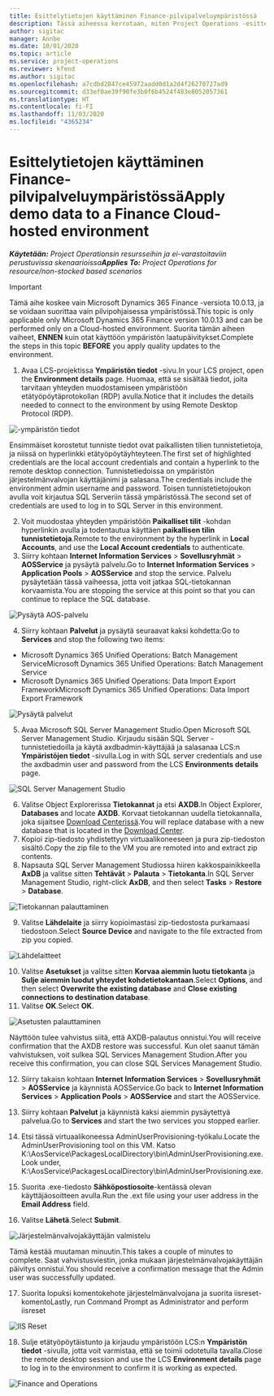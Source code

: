 ```yaml
---
title: Esittelytietojen käyttäminen Finance-pilvipalveluympäristössä
description: Tässä aiheessa kerrotaan, miten Project Operations -esittelytietoja käytetään pilvipalvelussa isännöidyssä Dynamics 365 Finance -ympäristössä.
author: sigitac
manager: Annbe
ms.date: 10/01/2020
ms.topic: article
ms.service: project-operations
ms.reviewer: kfend
ms.author: sigitac
ms.openlocfilehash: a7cdbd2847ce45972aadd0d1a2d4f26270727ad9
ms.sourcegitcommit: d33ef0ae39f90fe3b0f6b4524f483e8052057361
ms.translationtype: HT
ms.contentlocale: fi-FI
ms.lasthandoff: 11/03/2020
ms.locfileid: "4365234"
---
```

# <a name="apply-demo-data-to-a-finance-cloud-hosted-environment"></a><span data-ttu-id="bbd86-103">Esittelytietojen käyttäminen Finance-pilvipalveluympäristössä</span><span class="sxs-lookup"><span data-stu-id="bbd86-103">Apply demo data to a Finance Cloud-hosted environment</span></span>

<span data-ttu-id="bbd86-104">_**Käytetään:** Project Operationsin resursseihin ja ei-varastoitaviin perustuvissa skenaarioissa_</span><span class="sxs-lookup"><span data-stu-id="bbd86-104">_**Applies To:** Project Operations for resource/non-stocked based scenarios_</span></span>

> [!IMPORTANT]
> <span data-ttu-id="bbd86-105">Tämä aihe koskee vain Microsoft Dynamics 365 Finance -versiota 10.0.13, ja se voidaan suorittaa vain pilvipohjaisessa ympäristössä.</span><span class="sxs-lookup"><span data-stu-id="bbd86-105">This topic is only applicable only Microsoft Dynamics 365 Finance version 10.0.13 and can be performed only on a Cloud-hosted environment.</span></span> <span data-ttu-id="bbd86-106">Suorita tämän aiheen vaiheet, **ENNEN** kuin otat käyttöön ympäristön laatupäivitykset.</span><span class="sxs-lookup"><span data-stu-id="bbd86-106">Complete the steps in this topic **BEFORE** you apply quality updates to the environment.</span></span>

1. <span data-ttu-id="bbd86-107">Avaa LCS-projektissa **Ympäristön tiedot** -sivu.</span><span class="sxs-lookup"><span data-stu-id="bbd86-107">In your LCS project, open the **Environment details** page.</span></span> <span data-ttu-id="bbd86-108">Huomaa, että se sisältää tiedot, joita tarvitaan yhteyden muodostamiseen ympäristöön etätyöpöytäprotokollan (RDP) avulla.</span><span class="sxs-lookup"><span data-stu-id="bbd86-108">Notice that it includes the details needed to connect to the environment by using Remote Desktop Protocol (RDP).</span></span>

![-ympäristön tiedot](./media/1EnvironmentDetails.png)

<span data-ttu-id="bbd86-110">Ensimmäiset korostetut tunniste tiedot ovat paikallisten tilien tunnistetietoja, ja niissä on hyperlinkki etätyöpöytäyhteyteen.</span><span class="sxs-lookup"><span data-stu-id="bbd86-110">The first set of highlighted credentials are the local account credentials and contain a hyperlink to the remote desktop connection.</span></span> <span data-ttu-id="bbd86-111">Tunnistetiedoissa on ympäristön järjestelmänvalvojan käyttäjänimi ja salasana.</span><span class="sxs-lookup"><span data-stu-id="bbd86-111">The credentials include the environment admin username and password.</span></span> <span data-ttu-id="bbd86-112">Toisen tunnistetietojoukon avulla voit kirjautua SQL Serveriin tässä ympäristössä.</span><span class="sxs-lookup"><span data-stu-id="bbd86-112">The second set of credentials are used to log in to SQL Server in this environment.</span></span>

2. <span data-ttu-id="bbd86-113">Voit muodostaa yhteyden ympäristöön **Paikalliset tilit** -kohdan hyperlinkin avulla ja todentautua käyttäen **paikallisen tilin tunnistetietoja**.</span><span class="sxs-lookup"><span data-stu-id="bbd86-113">Remote to the environment by the hyperlink in **Local Accounts**, and use the **Local Account credentials** to authenticate.</span></span>
3. <span data-ttu-id="bbd86-114">Siirry kohtaan **Internet Information Services** > **Sovellusryhmät** > **AOSService** ja pysäytä palvelu.</span><span class="sxs-lookup"><span data-stu-id="bbd86-114">Go to **Internet Information Services** > **Application Pools** > **AOSService** and stop the service.</span></span> <span data-ttu-id="bbd86-115">Palvelu pysäytetään tässä vaiheessa, jotta voit jatkaa SQL-tietokannan korvaamista.</span><span class="sxs-lookup"><span data-stu-id="bbd86-115">You are stopping the service at this point so that you can continue to replace the SQL database.</span></span>

![Pysäytä AOS-palvelu](./media/2StopAOS.png)

4. <span data-ttu-id="bbd86-117">Siirry kohtaan **Palvelut** ja pysäytä seuraavat kaksi kohdetta:</span><span class="sxs-lookup"><span data-stu-id="bbd86-117">Go to **Services** and stop the following two items:</span></span>

- <span data-ttu-id="bbd86-118">Microsoft Dynamics 365 Unified Operations: Batch Management Service</span><span class="sxs-lookup"><span data-stu-id="bbd86-118">Microsoft Dynamics 365 Unified Operations: Batch Management Service</span></span>
- <span data-ttu-id="bbd86-119">Microsoft Dynamics 365 Unified Operations: Data Import Export Framework</span><span class="sxs-lookup"><span data-stu-id="bbd86-119">Microsoft Dynamics 365 Unified Operations: Data Import Export Framework</span></span>

![Pysäytä palvelut](./media/3StopServices.png)

5. <span data-ttu-id="bbd86-121">Avaa Microsoft SQL Server Management Studio.</span><span class="sxs-lookup"><span data-stu-id="bbd86-121">Open Microsoft SQL Server Management Studio.</span></span> <span data-ttu-id="bbd86-122">Kirjaudu sisään SQL Server -tunnistetiedoilla ja käytä axdbadmin-käyttäjää ja salasanaa LCS:n **Ympäristöjen tiedot** -sivulla.</span><span class="sxs-lookup"><span data-stu-id="bbd86-122">Log in with SQL server credentials and use the axdbadmin user and password from the LCS **Environments details** page.</span></span>

![SQL Server Management Studio](./media/4SSMS.png)

6. <span data-ttu-id="bbd86-124">Valitse Object Explorerissa **Tietokannat** ja etsi **AXDB**.</span><span class="sxs-lookup"><span data-stu-id="bbd86-124">In Object Explorer, **Databases** and locate **AXDB**.</span></span> <span data-ttu-id="bbd86-125">Korvaat tietokannan uudella tietokannalla, joka sijaitsee [Download Centerissä](https://download.microsoft.com/download/1/a/3/1a314bd2-b082-4a87-abdc-1ba26c92b63d/ProjOpsDemoDataFOGARelease.zip).</span><span class="sxs-lookup"><span data-stu-id="bbd86-125">You will replace database with a new database that is located in the [Download Center](https://download.microsoft.com/download/1/a/3/1a314bd2-b082-4a87-abdc-1ba26c92b63d/ProjOpsDemoDataFOGARelease.zip).</span></span> 
7. <span data-ttu-id="bbd86-126">Kopioi zip-tiedosto yhdistettyyn virtuaalikoneeseen ja pura zip-tiedoston sisältö.</span><span class="sxs-lookup"><span data-stu-id="bbd86-126">Copy the zip file to the VM you are remoted into and extract zip contents.</span></span>
8. <span data-ttu-id="bbd86-127">Napsauta SQL Server Management Studiossa hiiren kakkospainikkeella **AxDB** ja valitse sitten **Tehtävät** > **Palauta** > **Tietokanta**.</span><span class="sxs-lookup"><span data-stu-id="bbd86-127">In SQL Server Management Studio, right-click **AxDB**, and then select **Tasks** > **Restore** > **Database**.</span></span>

![Tietokannan palauttaminen](./media/5RestoreDatabase.png)

9. <span data-ttu-id="bbd86-129">Valitse **Lähdelaite** ja siirry kopioimastasi zip-tiedostosta purkamaasi tiedostoon.</span><span class="sxs-lookup"><span data-stu-id="bbd86-129">Select **Source Device** and navigate to the file extracted from zip you copied.</span></span>

![Lähdelaitteet](./media/6SourceDevice.png)

10. <span data-ttu-id="bbd86-131">Valitse **Asetukset** ja valitse sitten **Korvaa aiemmin luotu tietokanta** ja **Sulje aiemmin luodut yhteydet kohdetietokantaan**.</span><span class="sxs-lookup"><span data-stu-id="bbd86-131">Select **Options**, and then select **Overwrite the existing database** and **Close existing connections to destination database**.</span></span> 
11. <span data-ttu-id="bbd86-132">Valitse **OK**.</span><span class="sxs-lookup"><span data-stu-id="bbd86-132">Select **OK**.</span></span>

![Asetusten palauttaminen](./media/7RestoreSetting.png)

<span data-ttu-id="bbd86-134">Näyttöön tulee vahvistus siitä, että AXDB-palautus onnistui.</span><span class="sxs-lookup"><span data-stu-id="bbd86-134">You will receive confirmation that the AXDB restore was successful.</span></span> <span data-ttu-id="bbd86-135">Kun olet saanut tämän vahvistuksen, voit sulkea SQL Services Management Studion.</span><span class="sxs-lookup"><span data-stu-id="bbd86-135">After you receive this confirmation, you can close SQL Services Management Studio.</span></span>

12. <span data-ttu-id="bbd86-136">Siirry takaisn kohtaan **Internet Information Services** > **Sovellusryhmät** > **AOSService** ja käynnistä AOSService.</span><span class="sxs-lookup"><span data-stu-id="bbd86-136">Go back to **Internet Information Services** > **Application Pools** > **AOSService** and start the AOSService.</span></span>
13. <span data-ttu-id="bbd86-137">Siirry kohtaan **Palvelut** ja käynnistä kaksi aiemmin pysäytettyä palvelua.</span><span class="sxs-lookup"><span data-stu-id="bbd86-137">Go to **Services** and start the two services you stopped earlier.</span></span>

14. <span data-ttu-id="bbd86-138">Etsi tässä virtuaalikoneessa AdminUserProvisioning-työkalu.</span><span class="sxs-lookup"><span data-stu-id="bbd86-138">Locate the AdminUserProvisioning tool on this VM.</span></span> <span data-ttu-id="bbd86-139">Katso K:\AosService\PackagesLocalDirectory\bin\AdminUserProvisioning.exe.</span><span class="sxs-lookup"><span data-stu-id="bbd86-139">Look under, K:\AosService\PackagesLocalDirectory\bin\AdminUserProvisioning.exe.</span></span>
15. <span data-ttu-id="bbd86-140">Suorita .exe-tiedosto **Sähköpostiosoite**-kentässä olevan käyttäjäosoitteen avulla.</span><span class="sxs-lookup"><span data-stu-id="bbd86-140">Run the .ext file using your user address in the **Email Address** field.</span></span> 
16. <span data-ttu-id="bbd86-141">Valitse **Lähetä**.</span><span class="sxs-lookup"><span data-stu-id="bbd86-141">Select **Submit**.</span></span>

![Järjestelmänvalvojakäyttäjän valmistelu](./media/8AdminUserProvisioning.png)

<span data-ttu-id="bbd86-143">Tämä kestää muutaman minuutin.</span><span class="sxs-lookup"><span data-stu-id="bbd86-143">This takes a couple of minutes to complete.</span></span> <span data-ttu-id="bbd86-144">Saat vahvistusviestin, jonka mukaan järjestelmänvalvojakäyttäjän päivitys onnistui.</span><span class="sxs-lookup"><span data-stu-id="bbd86-144">You should receive a confirmation message that the Admin user was successfully updated.</span></span>

17. <span data-ttu-id="bbd86-145">Suorita lopuksi komentokehote järjestelmänvalvojana ja suorita iisreset-komento</span><span class="sxs-lookup"><span data-stu-id="bbd86-145">Lastly, run Command Prompt as Administrator and perform iisreset</span></span>

![IIS Reset](./media/9IISReset.png)

18. <span data-ttu-id="bbd86-147">Sulje etätyöpöytäistunto ja kirjaudu ympäristöön LCS:n **Ympäristön tiedot** -sivulla, jotta voit varmistaa, että se toimii odotetulla tavalla.</span><span class="sxs-lookup"><span data-stu-id="bbd86-147">Close the remote desktop session and use the LCS **Environment details** page to log in to the environment to confirm it is working as expected.</span></span>

![Finance and Operations](./media/10FinanceAndOperations.png)
